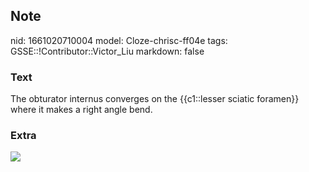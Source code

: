 ## Note
nid: 1661020710004
model: Cloze-chrisc-ff04e
tags: GSSE::!Contributor::Victor_Liu
markdown: false

### Text
The obturator internus converges on the {{c1::lesser sciatic foramen}} where it makes a right angle bend.

### Extra
<img src="Obturator_internus_muscle.png">

